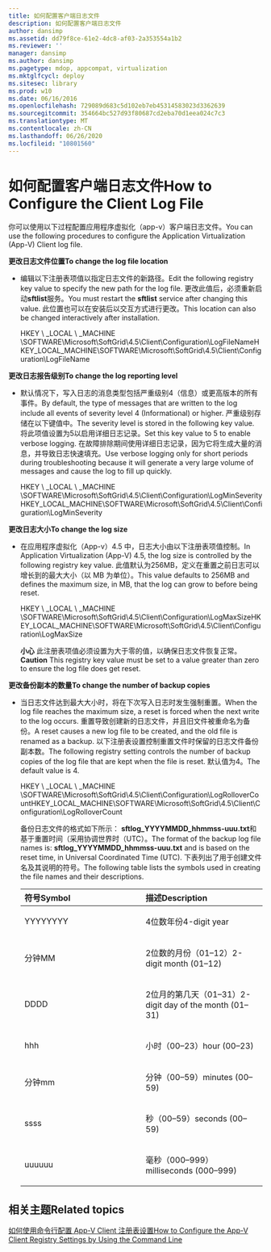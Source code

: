 ```yaml
---
title: 如何配置客户端日志文件
description: 如何配置客户端日志文件
author: dansimp
ms.assetid: dd79f8ce-61e2-4dc8-af03-2a353554a1b2
ms.reviewer: ''
manager: dansimp
ms.author: dansimp
ms.pagetype: mdop, appcompat, virtualization
ms.mktglfcycl: deploy
ms.sitesec: library
ms.prod: w10
ms.date: 06/16/2016
ms.openlocfilehash: 729089d683c5d102eb7eb45314583023d3362639
ms.sourcegitcommit: 354664bc527d93f80687cd2eba70d1eea024c7c3
ms.translationtype: MT
ms.contentlocale: zh-CN
ms.lasthandoff: 06/26/2020
ms.locfileid: "10801560"
---
```

# <span data-ttu-id="cb045-103">如何配置客户端日志文件</span><span class="sxs-lookup"><span data-stu-id="cb045-103">How to Configure the Client Log File</span></span>


<span data-ttu-id="cb045-104">你可以使用以下过程配置应用程序虚拟化（app-v）客户端日志文件。</span><span class="sxs-lookup"><span data-stu-id="cb045-104">You can use the following procedures to configure the Application Virtualization (App-V) Client log file.</span></span>

**<span data-ttu-id="cb045-105">更改日志文件位置</span><span class="sxs-lookup"><span data-stu-id="cb045-105">To change the log file location</span></span>**

-   <span data-ttu-id="cb045-106">编辑以下注册表项值以指定日志文件的新路径。</span><span class="sxs-lookup"><span data-stu-id="cb045-106">Edit the following registry key value to specify the new path for the log file.</span></span> <span data-ttu-id="cb045-107">更改此值后，必须重新启动**sftlist**服务。</span><span class="sxs-lookup"><span data-stu-id="cb045-107">You must restart the **sftlist** service after changing this value.</span></span> <span data-ttu-id="cb045-108">此位置也可以在安装后以交互方式进行更改。</span><span class="sxs-lookup"><span data-stu-id="cb045-108">This location can also be changed interactively after installation.</span></span>

    <span data-ttu-id="cb045-109">HKEY \ _LOCAL \ _MACHINE \\SOFTWARE\\Microsoft\\SoftGrid\\4.5\\Client\\Configuration\\LogFileName</span><span class="sxs-lookup"><span data-stu-id="cb045-109">HKEY\_LOCAL\_MACHINE\\SOFTWARE\\Microsoft\\SoftGrid\\4.5\\Client\\Configuration\\LogFileName</span></span>

**<span data-ttu-id="cb045-110">更改日志报告级别</span><span class="sxs-lookup"><span data-stu-id="cb045-110">To change the log reporting level</span></span>**

-   <span data-ttu-id="cb045-111">默认情况下，写入日志的消息类型包括严重级别4（信息）或更高版本的所有事件。</span><span class="sxs-lookup"><span data-stu-id="cb045-111">By default, the type of messages that are written to the log include all events of severity level 4 (Informational) or higher.</span></span> <span data-ttu-id="cb045-112">严重级别存储在以下键值中。</span><span class="sxs-lookup"><span data-stu-id="cb045-112">The severity level is stored in the following key value.</span></span> <span data-ttu-id="cb045-113">将此项值设置为5以启用详细日志记录。</span><span class="sxs-lookup"><span data-stu-id="cb045-113">Set this key value to 5 to enable verbose logging.</span></span> <span data-ttu-id="cb045-114">在故障排除期间使用详细日志记录，因为它将生成大量的消息，并导致日志快速填充。</span><span class="sxs-lookup"><span data-stu-id="cb045-114">Use verbose logging only for short periods during troubleshooting because it will generate a very large volume of messages and cause the log to fill up quickly.</span></span>

    <span data-ttu-id="cb045-115">HKEY \ _LOCAL \ _MACHINE \\SOFTWARE\\Microsoft\\SoftGrid\\4.5\\Client\\Configuration\\LogMinSeverity</span><span class="sxs-lookup"><span data-stu-id="cb045-115">HKEY\_LOCAL\_MACHINE\\SOFTWARE\\Microsoft\\SoftGrid\\4.5\\Client\\Configuration\\LogMinSeverity</span></span>

**<span data-ttu-id="cb045-116">更改日志大小</span><span class="sxs-lookup"><span data-stu-id="cb045-116">To change the log size</span></span>**

-   <span data-ttu-id="cb045-117">在应用程序虚拟化（App-v）4.5 中，日志大小由以下注册表项值控制。</span><span class="sxs-lookup"><span data-stu-id="cb045-117">In Application Virtualization (App-V) 4.5, the log size is controlled by the following registry key value.</span></span> <span data-ttu-id="cb045-118">此值默认为256MB，定义在重置之前日志可以增长到的最大大小（以 MB 为单位）。</span><span class="sxs-lookup"><span data-stu-id="cb045-118">This value defaults to 256MB and defines the maximum size, in MB, that the log can grow to before being reset.</span></span>

    <span data-ttu-id="cb045-119">HKEY \ _LOCAL \ _MACHINE \\SOFTWARE\\Microsoft\\SoftGrid\\4.5\\Client\\Configuration\\LogMaxSize</span><span class="sxs-lookup"><span data-stu-id="cb045-119">HKEY\_LOCAL\_MACHINE\\SOFTWARE\\Microsoft\\SoftGrid\\4.5\\Client\\Configuration\\LogMaxSize</span></span>

    <span data-ttu-id="cb045-120">**小心** 此注册表项值必须设置为大于零的值，以确保日志文件恢复正常。</span><span class="sxs-lookup"><span data-stu-id="cb045-120">**Caution** This registry key value must be set to a value greater than zero to ensure the log file does get reset.</span></span>

     

**<span data-ttu-id="cb045-121">更改备份副本的数量</span><span class="sxs-lookup"><span data-stu-id="cb045-121">To change the number of backup copies</span></span>**

-   <span data-ttu-id="cb045-122">当日志文件达到最大大小时，将在下次写入日志时发生强制重置。</span><span class="sxs-lookup"><span data-stu-id="cb045-122">When the log file reaches the maximum size, a reset is forced when the next write to the log occurs.</span></span> <span data-ttu-id="cb045-123">重置导致创建新的日志文件，并且旧文件被重命名为备份。</span><span class="sxs-lookup"><span data-stu-id="cb045-123">A reset causes a new log file to be created, and the old file is renamed as a backup.</span></span> <span data-ttu-id="cb045-124">以下注册表设置控制重置文件时保留的日志文件备份副本数。</span><span class="sxs-lookup"><span data-stu-id="cb045-124">The following registry setting controls the number of backup copies of the log file that are kept when the file is reset.</span></span> <span data-ttu-id="cb045-125">默认值为4。</span><span class="sxs-lookup"><span data-stu-id="cb045-125">The default value is 4.</span></span>

    <span data-ttu-id="cb045-126">HKEY \ _LOCAL \ _MACHINE \\SOFTWARE\\Microsoft\\SoftGrid\\4.5\\Client\\Configuration\\LogRolloverCount</span><span class="sxs-lookup"><span data-stu-id="cb045-126">HKEY\_LOCAL\_MACHINE\\SOFTWARE\\Microsoft\\SoftGrid\\4.5\\Client\\Configuration\\LogRolloverCount</span></span>

    <span data-ttu-id="cb045-127">备份日志文件的格式如下所示： **sftlog\_YYYYMMDD\_hhmmss-uuu.txt**和基于重置时间（采用协调世界时（UTC）。</span><span class="sxs-lookup"><span data-stu-id="cb045-127">The format of the backup log file names is: **sftlog\_YYYYMMDD\_hhmmss-uuu.txt** and is based on the reset time, in Universal Coordinated Time (UTC).</span></span> <span data-ttu-id="cb045-128">下表列出了用于创建文件名及其说明的符号。</span><span class="sxs-lookup"><span data-stu-id="cb045-128">The following table lists the symbols used in creating the file names and their descriptions.</span></span>

    <table>
    <colgroup>
    <col width="50%" />
    <col width="50%" />
    </colgroup>
    <thead>
    <tr class="header">
    <th align="left"><span data-ttu-id="cb045-129">符号</span><span class="sxs-lookup"><span data-stu-id="cb045-129">Symbol</span></span></th>
    <th align="left"><span data-ttu-id="cb045-130">描述</span><span class="sxs-lookup"><span data-stu-id="cb045-130">Description</span></span></th>
    </tr>
    </thead>
    <tbody>
    <tr class="odd">
    <td align="left"><p><span data-ttu-id="cb045-131">YYYY</span><span class="sxs-lookup"><span data-stu-id="cb045-131">YYYY</span></span></p></td>
    <td align="left"><p><span data-ttu-id="cb045-132">4位数年份</span><span class="sxs-lookup"><span data-stu-id="cb045-132">4-digit year</span></span></p></td>
    </tr>
    <tr class="even">
    <td align="left"><p><span data-ttu-id="cb045-133">分钟</span><span class="sxs-lookup"><span data-stu-id="cb045-133">MM</span></span></p></td>
    <td align="left"><p><span data-ttu-id="cb045-134">2位数的月份（01–12）</span><span class="sxs-lookup"><span data-stu-id="cb045-134">2-digit month (01–12)</span></span></p></td>
    </tr>
    <tr class="odd">
    <td align="left"><p><span data-ttu-id="cb045-135">DD</span><span class="sxs-lookup"><span data-stu-id="cb045-135">DD</span></span></p></td>
    <td align="left"><p><span data-ttu-id="cb045-136">2位月的第几天（01–31）</span><span class="sxs-lookup"><span data-stu-id="cb045-136">2-digit day of the month (01–31)</span></span></p></td>
    </tr>
    <tr class="even">
    <td align="left"><p><span data-ttu-id="cb045-137">h</span><span class="sxs-lookup"><span data-stu-id="cb045-137">hh</span></span></p></td>
    <td align="left"><p><span data-ttu-id="cb045-138">小时（00–23）</span><span class="sxs-lookup"><span data-stu-id="cb045-138">hour (00–23)</span></span></p></td>
    </tr>
    <tr class="odd">
    <td align="left"><p><span data-ttu-id="cb045-139">分钟</span><span class="sxs-lookup"><span data-stu-id="cb045-139">mm</span></span></p></td>
    <td align="left"><p><span data-ttu-id="cb045-140">分钟（00–59）</span><span class="sxs-lookup"><span data-stu-id="cb045-140">minutes (00–59)</span></span></p></td>
    </tr>
    <tr class="even">
    <td align="left"><p><span data-ttu-id="cb045-141">ss</span><span class="sxs-lookup"><span data-stu-id="cb045-141">ss</span></span></p></td>
    <td align="left"><p><span data-ttu-id="cb045-142">秒（00–59）</span><span class="sxs-lookup"><span data-stu-id="cb045-142">seconds (00–59)</span></span></p></td>
    </tr>
    <tr class="odd">
    <td align="left"><p><span data-ttu-id="cb045-143">uuu</span><span class="sxs-lookup"><span data-stu-id="cb045-143">uuu</span></span></p></td>
    <td align="left"><p><span data-ttu-id="cb045-144">毫秒（000–999）</span><span class="sxs-lookup"><span data-stu-id="cb045-144">milliseconds (000–999)</span></span></p></td>
    </tr>
    </tbody>
    </table>

     

## <span data-ttu-id="cb045-145">相关主题</span><span class="sxs-lookup"><span data-stu-id="cb045-145">Related topics</span></span>


[<span data-ttu-id="cb045-146">如何使用命令行配置 App-V Client 注册表设置</span><span class="sxs-lookup"><span data-stu-id="cb045-146">How to Configure the App-V Client Registry Settings by Using the Command Line</span></span>](how-to-configure-the-app-v-client-registry-settings-by-using-the-command-line.md)

 

 





